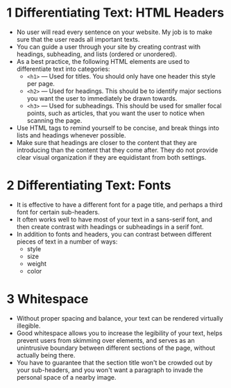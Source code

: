 # 1 Differentiating Text: HTML Headers

- No user will read every sentence on your website. My job is to make sure that the user reads all important texts.
- You can guide a user through your site by creating contrast with headings, subheading, and lists (ordered or unordered).
- As a best practice, the following HTML elements are used to differentiate text into categories:
	- `<h1>` — Used for titles. You should only have one header this style per page.
	- `<h2>` — Used for headings. This should be to identify major sections you want the user to immediately be drawn towards.
	- `<h3>` — Used for subheadings. This should be used for smaller focal points, such as articles, that you want the user to notice when scanning the page.
- Use HTML tags to remind yourself to be concise, and break things into lists and headings whenever possible.
- Make sure that headings are closer to the content that they are introducing than the content that they come after. They do not provide clear visual organization if they are equidistant from both settings.

# 2 Differentiating Text: Fonts

- It is effective to have a different font for a page title, and perhaps a third font for certain sub-headers. 
- It often works well to have most of your text in a sans-serif font, and then create contrast with headings or subheadings in a serif font.
- In addition to fonts and headers, you can contrast between different pieces of text in a number of ways:
	- style
	- size
	- weight
	- color

# 3 Whitespace

- Without proper spacing and balance, your text can be rendered virtually illegible.
- Good whitespace allows you to increase the legibility of your text, helps prevent users from skimming over elements, and serves as an unintrusive boundary between different sections of the page, without actually being there.
- You have to guarantee that the section title won't be crowded out by your sub-headers, and you won't want a paragraph to invade the personal space of a nearby image. 


